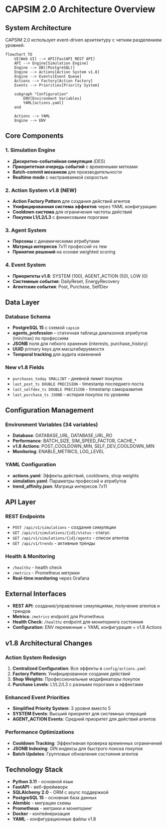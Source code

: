 # CAPSIM 2.0 Architecture Overview

## System Architecture

CAPSIM 2.0 использует event-driven архитектуру с четким разделением уровней:

```mermaid
flowchart TD
    UI[Web UI] --> API[FastAPI REST API]
    API --> Engine[Simulation Engine]
    Engine --> DB[(PostgreSQL)]
    Engine --> Actions[Action System v1.8]
    Engine --> Events[Event Queue]
    Actions --> Factory[Action Factory]
    Events --> Priorities[Priority System]
    
    subgraph "Configuration"
        ENV[Environment Variables]
        YAML[actions.yaml]
    end
    
    Actions --> YAML
    Engine --> ENV
```

## Core Components

### 1. Simulation Engine
- **Дискретно-событийная симуляция** (DES)
- **Приоритетная очередь событий** с временными метками
- **Batch-commit механизм** для производительности
- **Realtime mode** с настраиваемой скоростью

### 2. Action System v1.8 (NEW)
- **Action Factory Pattern** для создания действий агентов
- **Унифицированная система эффектов** через YAML конфигурацию
- **Cooldown система** для ограничения частоты действий
- **Покупки L1/L2/L3** с финансовыми порогами

### 3. Agent System
- **Персоны** с динамическими атрибутами
- **Матрица интересов** 7x11 профессий vs тем
- **Принятие решений** на основе weighted scoring

### 4. Event System
- **Приоритеты v1.8**: SYSTEM (100), AGENT_ACTION (50), LOW (0)
- **Системные события**: DailyReset, EnergyRecovery
- **Агентские события**: Post, Purchase, SelfDev

## Data Layer

### Database Schema
- **PostgreSQL 15** с схемой `capsim`
- **agents_profession** – статичная таблица диапазонов атрибутов (min/max) по профессиям
- **JSONB** поля для гибкого хранения (interests, purchase_history)
- **UUID** primary keys для масштабируемости
- **Temporal tracking** для аудита изменений

### New v1.8 Fields
- `purchases_today SMALLINT` - дневной лимит покупок
- `last_post_ts DOUBLE PRECISION` - timestamp последнего поста
- `last_selfdev_ts DOUBLE PRECISION` - timestamp саморазвития
- `last_purchase_ts JSONB` - история покупок по уровням

## Configuration Management

### Environment Variables (34 variables)
- **Database**: DATABASE_URL, DATABASE_URL_RO
- **Performance**: BATCH_SIZE, SIM_SPEED_FACTOR, CACHE_*
- **v1.8 Actions**: POST_COOLDOWN_MIN, SELF_DEV_COOLDOWN_MIN
- **Monitoring**: ENABLE_METRICS, LOG_LEVEL

### YAML Configuration
- **actions.yaml**: Эффекты действий, cooldowns, shop weights
- **simulation.yaml**: Параметры профессий и атрибутов
- **trend_affinity.json**: Матрица интересов 7x11

## API Layer

### REST Endpoints
- `POST /api/v1/simulations` - создание симуляции
- `GET /api/v1/simulations/{id}/status` - статус
- `GET /api/v1/simulations/{id}/agents` - список агентов
- `GET /api/v1/trends` - активные тренды

### Health & Monitoring
- `/healthz` - health check
- `/metrics` - Prometheus метрики
- **Real-time monitoring** через Grafana

## External Interfaces

- **REST API**: создание/управление симуляциями, получение агентов и трендов
- **Metrics**: `/metrics` endpoint для Prometheus
- **Health Check**: `/healthz` endpoint для мониторинга состояния
- **Configuration**: ENV переменные + YAML конфигурация + v1.8 Actions

## v1.8 Architectural Changes

### Action System Redesign
1. **Centralized Configuration**: Все эффекты в `config/actions.yaml`
2. **Factory Pattern**: Унифицированное создание действий
3. **Shop Weights**: Профессиональные модификаторы покупок
4. **Purchase Levels**: L1/L2/L3 с разными порогами и эффектами

### Enhanced Event Priorities
- **Simplified Priority System**: 3 уровня вместо 5
- **SYSTEM Events**: Высший приоритет для системных операций
- **AGENT_ACTION Events**: Средний приоритет для действий агентов

### Performance Optimizations
- **Cooldown Tracking**: Эффективная проверка временных ограничений
- **JSONB Indexing**: GIN индексы для быстрого поиска покупок
- **Batch Updates**: Групповые обновления состояния агентов

## Technology Stack

- **Python 3.11** - основной язык
- **FastAPI** - веб-фреймворк
- **SQLAlchemy 2.0** - ORM с async поддержкой
- **PostgreSQL 15** - основная база данных
- **Alembic** - миграции схемы
- **Prometheus** - метрики и мониторинг
- **Docker** - контейнеризация
- **YAML** - конфигурационные файлы v1.8